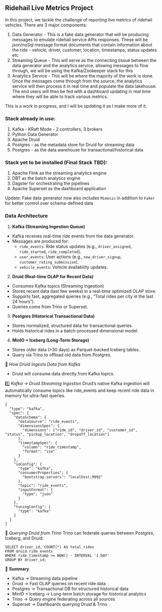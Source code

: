 ## Ridehail Live Metrics Project

In this project, we tackle the challenge of reporting live metrics of ridehail vehicles. There are 3 major components:
1. Data Generator - This is a fake data generator that will be producing messages to emulate ridehail service APIs responses. These will be json/noSql message format documents that contain information about the ride - vehicle, driver, customer, location, timestamps, status updates etc
2. Streaming Queue - This will serve as the connecting tissue between the data generator and the analytics service, allowing messages to flow through, we will be using the Kafka/Zookeeper stack for this
3. Analytics Service - This will be where the majority of the work is done. Once the messages come through from the source, the analytics service will then process it in real time and populate the data lakehouse. The end users will then be fed with a dashboard updating in real time where they will be able to track various metrics. 

This is a work in progress, and I will be updating it as I make more of it.


### Stack already in use:
1. Kafka - KRaft Mode - 2 controllers, 3 brokers
2. Python Data Generator
3. Apache Druid
4. Postgres - as the metadata store for Druid for streaming data
5. Postgres - as the data warehouse for transactional/historical data

### Stack yet to be installed (Final Stack TBD):
1. Apache Flink as the streaming analytics engine
2. DBT as the batch analytics engine
3. Dagster for orchestrating the pipelines
4. Apache Superset as the dashboard application

Update: Fake data generator now also includes `Mimesis` in addition to `Faker` for better control over schema-defined data


### Data Architecture

1. **Kafka (Streaming Ingestion Queue)**

* Kafka receives real-time ride events from the data generator.
* Messages are produced for:
    * `ride_events`: Ride status updates (e.g., `driver_assigned`, `ride_started`, `ride_completed`).
    * `user_events`: User actions (e.g., `new_driver_signup`, `customer_rating_submission`).
    * `vehicle_events`: Vehicle availability updates.

2. **Druid (Real-time OLAP for Recent Data)**

* Consumes Kafka topics (Streaming ingestion)
* Stores recent data (last few weeks) in a real-time optimized OLAP store.
* Supports fast, aggregated queries (e.g., “Total rides per city in the last 24 hours”).
* Queries come from Trino or Superset.

3. **Postgres (Historical Transactional Data)**

* Stores normalized, structured data for transactional queries.
* Holds historical rides in a batch-processed dimensional model.

4. **MinIO + Iceberg (Long-Term Storage)**

* Stores older data (>30 days) as Parquet-backed Iceberg tables.
* Query via Trino to offload old data from Postgres.

📌 _How Druid Ingests Data from Kafka_
* Druid will consume data directly from Kafka topics.

1️⃣ _Kafka → Druid Streaming Ingestion_
Druid’s native Kafka ingestion will automatically consume topics like ride_events and keep recent ride data in memory for ultra-fast queries.

```
{
  "type": "kafka",
  "spec": {
    "dataSchema": {
      "dataSource": "ride_events",
      "dimensionsSpec": {
        "dimensions": ["ride_id", "driver_id", "customer_id", "status", "pickup_location", "dropoff_location"]
      },
      "timestampSpec": {
        "column": "ride_timestamp",
        "format": "iso"
      }
    },
    "ioConfig": {
      "type": "kafka",
      "consumerProperties": {
        "bootstrap.servers": "localhost:9092"
      },
      "topic": "ride_events",
      "inputFormat": {
        "type": "json"
      }
    },
    "tuningConfig": {
      "type": "kafka"
    }
  }
}
```

📌 _Querying Druid from Trino_
Trino can federate queries between Postgres, Iceberg, and Druid:

```
SELECT driver_id, COUNT(*) AS total_rides
FROM druid.ride_events
WHERE ride_timestamp >= NOW() - INTERVAL '1 DAY'
GROUP BY driver_id;
```

📌 **Summary**
* Kafka -> Streaming data pipeline
* Druid	-> Fast OLAP queries on recent ride data
* Postgres -> Transactional DB for structured historical data
* MinIO + Iceberg -> Long-term batch storage for historical analytics
* Trino -> Query engine federating across all sources
* Superset -> Dashboards querying Druid & Trino